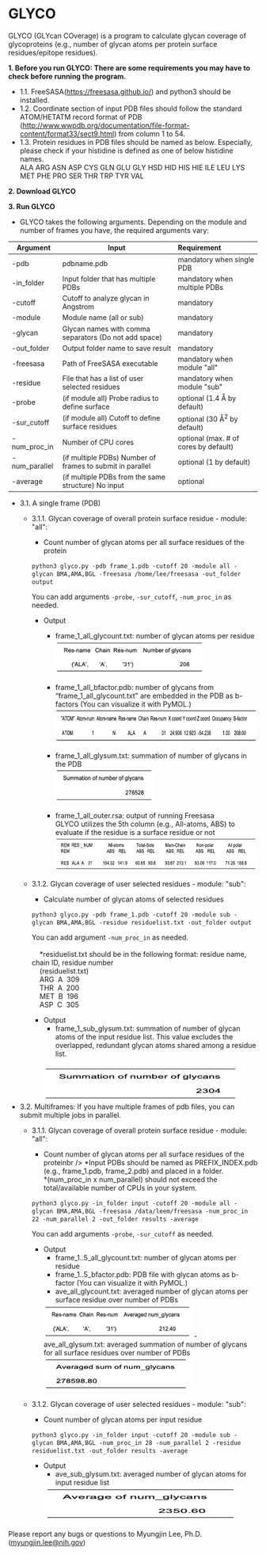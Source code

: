 # GLYCO

GLYCO (GLYcan COverage) is a program to calculate glycan coverage of glycoproteins (e.g., number of glycan atoms per protein surface residues/epitope residues).

**1. Before you run GLYCO: There are some requirements you may have to check before running the program.<br />**
   - 1.1. FreeSASA(https://freesasa.github.io/) and python3 should be installed.<br />
   - 1.2. Coordinate section of input PDB files should follow the standard ATOM/HETATM record format of PDB (http://www.wwpdb.org/documentation/file-format-content/format33/sect9.html) from column 1 to 54.<br />
   - 1.3. Protein residues in PDB files should be named as below. Especially, please check if your histidine is defined as one of below histidine names.<br />
    ALA ARG ASN ASP CYS GLN GLU GLY HSD HID HIS HIE ILE LEU LYS MET PHE PRO SER THR TRP TYR VAL<br />

**2. Download GLYCO** 

**3. Run GLYCO<br />**
   - GLYCO takes the following arguments. Depending on the module and number of frames you have, the required arguments vary:<br />
    
   | Argument         | Input                                                      | Requirement                  |
   | ---------------- |------------------------------------------------------------| :----------------------------|
   | -pdb             | pdbname.pdb                                                | mandatory when single PDB    |
   | -in_folder       | Input folder that has multiple PDBs                        | mandatory when multiple PDBs |
   | -cutoff          | Cutoff to analyze glycan in Angstrom                       | mandatory                    |
   | -module          | Module name (all or sub)                                   | mandatory                    |
   | -glycan          | Glycan names with comma separators (Do not add space)      | mandatory                    |
   | -out_folder      | Output folder name to save result                          | mandatory                    |
   | -freesasa        | Path of FreeSASA executable                                | mandatory when module "all"  |
   | -residue         | File that has a list of user selected residues             | mandatory when module "sub"  |
   | -probe           | (if module all) Probe radius to define surface             | optional (1.4 &#197; by default)  |
   | -sur_cutoff      | (if module all) Cutoff to define surface residues          | optional (30 &#197;<sup>2</sup> by default) |
   | -num_proc_in     | Number of CPU cores                                        | optional (max. # of cores by default)|
   | -num_parallel    | (if multiple PDBs) Number of frames to submit in parallel  | optional (1 by default)      |
   | -average         | (if multiple PDBs from the same structure) No input        | optional                     |
   
   
   - 3.1. A single frame (PDB)<br />
     - 3.1.1. Glycan coverage of overall protein surface residue -  module: "all":<br />
     
       - Count number of glycan atoms per all surface residues of the protein<br />
       ```
       python3 glyco.py -pdb frame_1.pdb -cutoff 20 -module all -glycan BMA,AMA,BGL -freesasa /home/lee/freesasa -out_folder output 
       ```
       You can add arguments ```-probe```, ```-sur_cutoff```, ```-num_proc_in``` as needed. <br />
       
       - Output<br /> 
         - frame_1_all_glycount.txt: number of glycan atoms per residue<br />
          <img src="https://github.com/myungjinlee/GLYCO/blob/main/images/F1.png" width="300" height="70"> <br />
         - frame_1_all_bfactor.pdb: number of glycans from “frame_1_all_glycount.txt” are embedded in the PDB as b-factors (You can visualize it with PyMOL.) <br />
           <img src="https://github.com/myungjinlee/GLYCO/blob/main/images/F2.png" width="700" height="70">                         
         
         - frame_1_all_glysum.txt: summation of number of glycans in the PDB <br />
           <img src="https://github.com/myungjinlee/GLYCO/blob/main/images/F3.png" width="200" height="70">
         
         - frame_1_all_outer.rsa: output of running Freesasa <br />
        GLYCO utilizes the 5th column (e.g., All-atoms, ABS) to evaluate if the residue is a surface residue or not <br />
          <img src="https://github.com/myungjinlee/GLYCO/blob/main/images/F4.png" width="600" height="70"> <br />
          
     - 3.1.2. Glycan coverage of user selected residues - module: "sub":<br />
       
       - Calculate number of glycan atoms of selected residues<br />
       ```
       python3 glyco.py -pdb frame_1.pdb -cutoff 20 -module sub -glycan BMA,AMA,BGL -residue residuelist.txt -out_folder output
       ```
       You can add argument ```-num_proc_in``` as needed. <br /><br />
         &nbsp; &nbsp; *residuelist.txt should be in the following format: residue name, chain ID, residue number<br />
            &nbsp; &nbsp; (residuelist.txt)<br />
            &nbsp; &nbsp;  ARG&nbsp; A&nbsp; 309<br />
            &nbsp; &nbsp;  THR&nbsp; A&nbsp; 200<br />
            &nbsp; &nbsp;   MET&nbsp; B&nbsp; 196<br />
            &nbsp; &nbsp;   ASP&nbsp; C&nbsp; 305<br />
       
        - Output<br /> 
          - frame_1_sub_glysum.txt: summation of number of glycan atoms of the input residue list. This value excludes the overlapped, redundant glycan atoms shared among a residue list. <br /><br />
          <img src="https://github.com/myungjinlee/GLYCO/blob/main/images/F5.png" width="400" height="70">
   - 3.2. Multiframes: If you have multiple frames of pdb files, you can submit multiple jobs in parallel.<br />
     - 3.1.1. Glycan coverage of overall protein surface residue - module: "all":<br />
       - Count number of glycan atoms per all surface residues of the proteinbr />
        *Input PDBs should be named as PREFIX_INDEX.pdb (e.g., frame_1.pdb, frame_2.pdb) and placed in a folder.<br />
        *(num_proc_in x num_parallel) should not exceed the total/available number of CPUs in your system.<br />
       ```
       python3 glyco.py -in_folder input -cutoff 20 -module all -glycan BMA,AMA,BGL -freesasa /data/leem/freesasa -num_proc_in 22 -num_parallel 2 -out_folder results -average
       ```
       
       You can add arguments ```-probe```, ```-sur_cutoff``` as needed. <br />
       - Output<br /> 
         - frame_1..5_all_glycount.txt: number of glycan atoms per residue <br />
         - frame_1..5_bfactor.pdb: PDB file with glycan atoms as b-factor (You can visualize it with PyMOL.) <br />
         - ave_all_glycount.txt: averaged number of glycan atoms per surface residue over number of PDBs <br /> 
         <img src="https://github.com/myungjinlee/GLYCO/blob/main/images/F6.png" width="300" height="70">
         - ave_all_glysum.txt: averaged summation of number of glycans for all surface residues over number of PDBs <br /> 
         <img src="https://github.com/myungjinlee/GLYCO/blob/main/images/F7.png" width="300" height="70">
     - 3.1.2. Glycan coverage of user selected residues - module: "sub":<br />
       - Count number of glycan atoms per input residue
         
       ```
       python3 glyco.py -in_folder input -cutoff 20 -module sub -glycan BMA,AMA,BGL -num_proc_in 28 -num_parallel 2 -residue residuelist.txt -out_folder results -average
       ```
       - Output<br /> 
         - ave_sub_glysum.txt: averaged number of glycan atoms for input residue list <br />  
         <img src="https://github.com/myungjinlee/GLYCO/blob/main/images/F8.png" width="400" height="70">
 Please report any bugs or questions to Myungjin Lee, Ph.D. (myungjin.lee@nih.gov)
      
